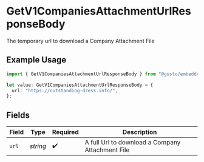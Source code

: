 # GetV1CompaniesAttachmentUrlResponseBody

The temporary url to download a Company Attachment File

## Example Usage

```typescript
import { GetV1CompaniesAttachmentUrlResponseBody } from "@gusto/embedded-api/models/operations";

let value: GetV1CompaniesAttachmentUrlResponseBody = {
  url: "https://outstanding-dress.info/",
};
```

## Fields

| Field                                            | Type                                             | Required                                         | Description                                      |
| ------------------------------------------------ | ------------------------------------------------ | ------------------------------------------------ | ------------------------------------------------ |
| `url`                                            | *string*                                         | :heavy_check_mark:                               | A full Url to download a Company Attachment File |